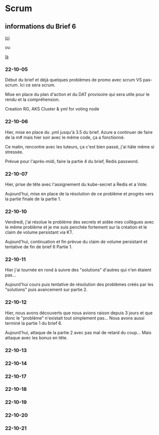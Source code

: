 # Scrum

## informations du Brief 6
[ici](https://github.com/Simplon-Luna/B4-G4/blob/main/Brief%204.pdf)

ou

[là](https://doc.n11e.fr/s/ayIulbDxR#)


### 22-10-05
Début du brief et déjà quelques problèmes de promo avec scrum VS pas-scrum. Ici ce sera scrum.

Mise en place du plan d'action et du DAT provisoire qui sera utile pour le rendu et la compréhension.

Creation RG, AKS Cluster & yml for voting node


### 22-10-06
Hier, mise en place du .yml jusqu'à 3.5 du brief. Azure a continuer de faire de la m# mais hier soir avec le même code, ça a fonctionné.

Ce matin, rencontre avec les tuteurs, ça c'est bien passé, j'ai hâte même si stressée.

Prévue pour l'après-midi, faire la partie 4 du brief, Redis password.

### 22-10-07
Hier, prise de tête avec l'assignement du kube-secret a Redis et a Vote.

Aujourd'hui, mise en place de la résolution de ce problème et progrès vers la partie finale de la partie 1.

### 22-10-10
Vendredi, j'ai résolue le problème des secrets et aidée mes collègues avec le même problème et je me suis penchée fortement sur la création et le claim de volume persistant via KT.

Aujourd'hui, continuation et fin prévue du claim de volume persistant et tentative de fin de brief 6 Partie 1.

### 22-10-11
Hier j'ai tournée en rond à suivre des "solutions" d'autres qui n'en étaient pas...

Aujourd'hui cours puis tentative de résolution des problèmes créés par les "solutions" puis avancement sur partie 2.

### 22-10-12
Hier, nous avons découverts que nous avions raison depuis 3 jours et que donc le "problème" n'existait tout simplement pas... Nous avons aussi terminé la partie 1 du brief 6.

Aujourd'hui, attaque de la partie 2 avec pas mal de retard du coup... Mais attaque avec les bonus en tête.

### 22-10-13

### 22-10-14

### 22-10-17

### 22-10-18

### 22-10-19

### 22-10-20

### 22-10-21